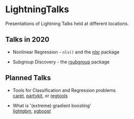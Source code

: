 # LightningTalks
Presentations of Lightning Talks held at different locations.

## Talks in 2020

* Nonlinear Regression - `nls()` and the [nlsr]() package

* Subgroup Discovery - the [rsubgroup]() package

## Planned Talks

* Tools for Classification and Regression problems  
  [caret](http://topepo.github.io/caret/), [partykit](), or [regtools]()
   
* What is '(extreme) gradient boosting'  
  [lightgbm](https://github.com/Microsoft/LightGBM), [xgboost]()
